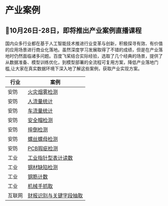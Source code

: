 # 产业案例

## 🎉**10月26日-28日**，即将推出产业案例直播课程

国内众多行业都在基于人工智能技术推进行业变革与创新，积极探寻有效、有价值的应用场景进行商业化落地。虽然深度学习发展取得了不错的成绩，但是在产业落地时仍然面临诸多问题。百度飞桨结合实际经验，选取了几个经典的场景，提供了从数据准备、模型训练优化，到模型部署的全流程可复用方案，降低产业落地门槛,让大家在真实数据环境下深入地了解这些案例，获取产业实现方案。

| 行业   | 案例                                                         |
| ------ | ------------------------------------------------------------ |
| 安防   | [火灾烟雾检测](https://github.com/PaddlePaddle/awesome-DeepLearning/tree/master/Paddle_Enterprise_CaseBook/Fire_and_Smoke_Detection) |
| 安防   | [人流量统计](https://github.com/PaddlePaddle/awesome-DeepLearning/tree/master/Paddle_Enterprise_CaseBook/Pedestrian_Detection_and_Tracking) |
| 安防   | [车流量统计](https://github.com/PaddlePaddle/awesome-DeepLearning/tree/master/Paddle_Enterprise_CaseBook/Vehicle_Detection_and_Tracking) |
| 安防   | [安全帽检测](https://github.com/PaddlePaddle/awesome-DeepLearning/tree/master/Paddle_Enterprise_CaseBook/Hemtle%20Detection) |
| 安防   | [摔倒检测](https://github.com/PaddlePaddle/awesome-DeepLearning/tree/master/Paddle_Enterprise_CaseBook/Fall_Identify) |
| 安防   | [螺丝螺母检测](https://github.com/PaddlePaddle/awesome-DeepLearning/tree/master/Paddle_Enterprise_CaseBook/Bolt_and_Nut_Detection) |
| 安防   | [PCB瑕疵检测](https://github.com/PaddlePaddle/awesome-DeepLearning/tree/master/Paddle_Enterprise_CaseBook/PCB_Fault_Detection) |
| 工业   | [工业指针型表计读数](https://github.com/PaddlePaddle/awesome-DeepLearning/tree/master/Paddle_Enterprise_CaseBook/meter_reader) |
| 工业   | [钢材缺陷检测](https://github.com/PaddlePaddle/awesome-DeepLearning/tree/master/Paddle_Enterprise_CaseBook/paddlex_steel_defect_seg-master) |
| 工业   | [钢筋计数](https://github.com/PaddlePaddle/awesome-DeepLearning/tree/master/Paddle_Enterprise_CaseBook/rebar_count) |
| 工业   | [机械手抓取](https://github.com/PaddlePaddle/awesome-DeepLearning/tree/master/Paddle_Enterprise_CaseBook/robot_grab) |
| 互联网 | [财报识别与关键字段抽取](https://github.com/PaddlePaddle/awesome-DeepLearning/tree/master/Paddle_Enterprise_CaseBook/Report_Recognition_and_Analysis) |